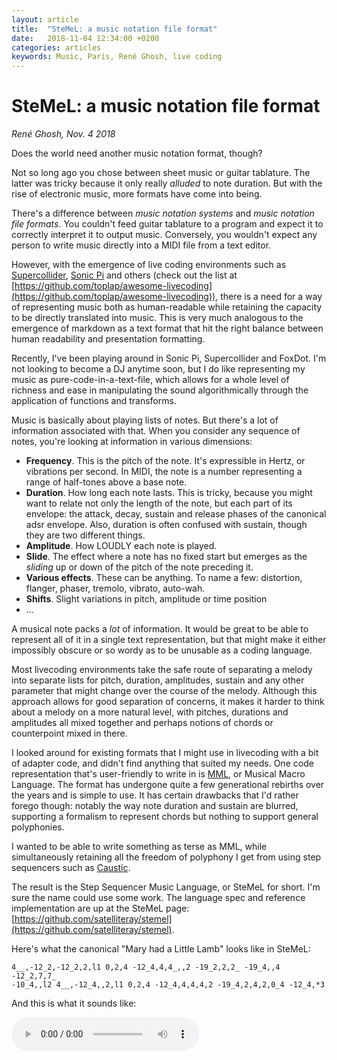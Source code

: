```yaml
---
layout: article
title:  "SteMeL: a music notation file format"
date:   2018-11-04 12:34:00 +0200
categories: articles
keywords: Music, Paris, René Ghosh, live coding
---
```


# SteMeL: a music notation file format

_René Ghosh, Nov. 4 2018_

Does the world need another music notation format, though?

Not so long ago you chose between sheet music or guitar tablature. The latter
was tricky because it only really _alluded_ to note duration. But with the rise
of electronic music, more formats have come into being.

There's a difference between _music notation systems_ and _music notation file formats_.
You couldn't feed guitar tablature to a program and expect it to correctly interpret
it to output music. Conversely, you wouldn't expect any person to write music directly
into a MIDI file from a text editor.

However, with the emergence of live coding environments such as [Supercollider](https://supercollider.github.io/), [Sonic Pi](https://sonic-pi.net/)
and others (check out the list at [https://github.com/toplap/awesome-livecoding](https://github.com/toplap/awesome-livecoding)),
there is a need for a way of representing music both as human-readable while retaining
the capacity to be directly translated into music. This is very much analogous to the
emergence of markdown as a text format that hit the right balance between human
readability and presentation formatting.

Recently, I've been playing around in Sonic Pi, Supercollider and FoxDot. I'm not
looking to become a DJ anytime soon, but I do like representing my music as
pure-code-in-a-text-file, which allows for a whole level of richness and ease in
manipulating the sound algorithmically through the application of functions and
transforms.

Music is basically about playing lists of notes. But there's a lot of information
associated with that. When you consider any sequence of notes, you're looking at
information in various dimensions:

- **Frequency**. This is the pitch of the note. It's expressible in Hertz, or
vibrations per second. In MIDI, the note is a number representing a range of
half-tones above a base note.
- **Duration**. How long each note lasts. This is tricky, because you might want
to relate not only the length of the note, but each part of its envelope:
the attack, decay, sustain and release phases of the canonical adsr envelope. Also,
duration is often confused with sustain, though they are two different things.
- **Amplitude**. How LOUDLY each note is played.
- **Slide**. The effect where a note has no fixed start but emerges as the
_sliding_ up or down of the pitch of the note preceding it.
- **Various effects**. These can be anything. To name a few: distortion,
flanger, phaser, tremolo, vibrato, auto-wah.  
- **Shifts**. Slight variations in pitch, amplitude or time position
- …

A musical note packs a _lot_ of information. It would be great to be able to
represent all of it in a single text representation, but that might make it
either impossibly obscure or so wordy as to be unusable as a coding language.

Most livecoding environments take the safe route of separating a melody into
separate lists for pitch, duration, amplitudes, sustain and any other parameter
that might change over the course of the melody. Although this approach allows
for good separation of concerns, it makes it harder to think about a melody on a
more natural level, with pitches, durations and amplitudes all mixed together and
perhaps notions of chords or counterpoint mixed in there.

I looked around for existing formats that I might use in livecoding with a bit
of adapter code, and didn't find anything that suited my needs. One code representation
that's user-friendly to write in is [MML](https://en.wikipedia.org/wiki/Music_Macro_Language),
or Musical Macro Language. The format has undergone quite a few generational rebirths
over the years and is simple to use. It has certain drawbacks that I'd rather forego though:
notably the way note duration and sustain are blurred, supporting a formalism
to represent chords but nothing to support general polyphonies.

I wanted to be able to write something as terse as MML, while simultaneously retaining
all the freedom of polyphony I get from using step sequencers such as [Caustic](http://www.singlecellsoftware.com/caustic).

The result is the Step Sequencer Music Language, or SteMeL for short. I'm sure
the name could use some work. The language spec and reference implementation are
up at the SteMeL page: 
[https://github.com/satelliteray/stemel](https://github.com/satelliteray/stemel).

Here's what the canonical "Mary had a Little Lamb" looks like in SteMeL:

```
4__,-12_2,-12_2,2,l1 0,2,4 -12_4,4,4_,,2 -19_2,2,2_ -19_4,,4 -12_2,7,7_
-10_4,,l2 4__,-12_4,,2,l1 0,2,4 -12_4,4,4,4,2 -19_4,2,4,2,0_4 -12_4,*3
```

And this is what it sounds like:

<audio controls><source src="../recordings/SC_181104_134542.mp3" type="audio/mpeg"><source src="../recordings/SC_181104_134542.ogg" type="audio/ogg"></audio>
